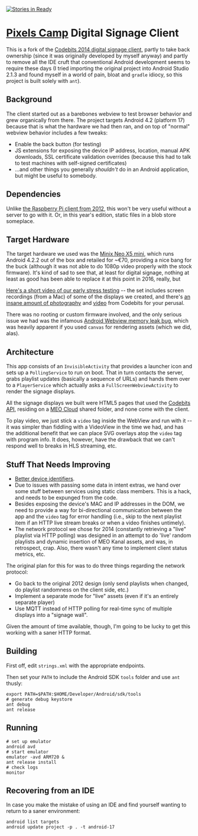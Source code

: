 [![Stories in Ready](https://badge.waffle.io/rcarmo/android-signage-client.png?label=ready&title=Ready)](https://waffle.io/rcarmo/android-signage-client)
# [Pixels Camp][pc] Digital Signage Client

This is a fork of the [Codebits 2014 digital signage client][cb], partly to take back ownership (since it was originally developed by myself anyway) and partly to remove all the IDE cruft that conventional Android development seems to require these days (I tried importing the original project into Android Studio 2.1.3 and found myself in a world of pain, bloat and `gradle` idiocy, so this project is built solely with `ant`).

## Background

The client started out as a barebones webview to test browser behavior and grew organically from there. The project targets Android 4.2 (platform 17) because that is what the hardware we had then ran, and on top of "normal" webview behavior includes a few tweaks:

* Enable the back button (for testing)
* JS extensions for exposing the device IP address, location, manual APK downloads, SSL certificate validation overrides (because this had to talk to test machines with self-signed certificates)
* ...and other things you generally _shouldn't_ do in an Android application, but might be useful to somebody.

## Dependencies

Unlike [the Raspberry Pi client from 2012][dsc], this won't be very useful without a server to go with it. Or, in this year's edition, static files in a blob store someplace.

## Target Hardware

The target hardware we used was the [Minix Neo X5 mini][minix], which runs Android 4.2.2 out of the box and retailed for ~€70, providing a nice bang for the buck (although it was not able to do 1080p video properly with the stock firmware). It's kind of sad to see that, at least for digital signage, nothing at least as good has been able to replace it at this point in 2016, really, but 

[Here's a short video of our early stress testing][flickr] -- the set includes screen recordings (from a Mac) of some of the displays we created, and there's [an insane amount of photography][fotos] and [video][videos] from Codebits for your perusal.

There was no rooting or custom firmware involved, and the only serious issue we had was the infamous [Android Webview memory leak bug][gc], which was heavily apparent if you used `canvas` for rendering assets (which we did, alas).

## Architecture

This app consists of an `InvisibleActivity` that provides a launcher icon and sets up a `PollingService` to run on boot. That in turn contacts the server, grabs playlist updates (basically a sequence of URLs) and hands them over to a `PlayerService` which actually asks a `FullScreenWebviewActivity` to render the signage displays.

All the signage displays we built were HTML5 pages that used the [Codebits API][api], residing on a [MEO Cloud][mc] shared folder, and none come with the client.

To play video, we just stick a `video` tag inside the WebView and run with it -- it was simpler than fiddling with a VideoView in the time we had, and has the additional benefit that we can place SVG overlays atop the `video` tag with program info. It does, however, have the drawback that we can't respond well to breaks in HLS streaming, etc.

## Stuff That Needs Improving

* [Better device identifiers](http://android-developers.blogspot.pt/2011/03/identifying-app-installations.html).
* Due to issues with passing some data in intent extras, we hand over some stuff between services using static class members. This is a hack, and needs to be expunged from the code.
* Besides exposing the device's MAC and IP addresses in the DOM, we need to provide a way for bi-directional communication between the app and the `video` tag for error handling (i.e., skip to the next playlist item if an HTTP live stream breaks or when a video finishes untimely).
* The network protocol we chose for 2014 (constantly retrieving a "live" playlist via HTTP polling) was designed in an attempt to do 'live' random playlists and dynamic insertion of MEO Kanal assets, and was, in retrospect, crap. Also, there wasn't any time to implement client status metrics, etc.

The original plan for this for was to do three things regarding the network protocol:

* Go back to the original 2012 design (only send playlists when changed, do playlist randomness on the client side, etc.)
* Implement a separate mode for "live" assets (even if it's an entirely separate player)
* Use MQTT instead of HTTP polling for real-time sync of multiple displays into a "signage wall".

Given the amount of time available, though, I'm going to be lucky to get this working with a saner HTTP format.

## Building

First off, edit `strings.xml` with the appropriate endpoints.

Then set your `PATH` to include the Android SDK `tools` folder and use `ant` thusly:

    export PATH=$PATH:$HOME/Developer/Android/sdk/tools
    # generate debug keystore
    ant debug
    ant release

## Running

    # set up emulator
    android avd
    # start emulator
    emulator -avd ARM720 &
    ant release install
    # check logs
    monitor

## Recovering from an IDE

In case you make the mistake of using an IDE and find yourself wanting to return to a saner environment:

    android list targets
    android update project -p . -t android-17
    
[dsc]: https://github.com/sapo/digital-signage-client
[dss]: https://github.com/sapo/digital-signage-server
[api]: https://codebits.eu/s/api
[mc]: https://meocloud.pt/
[cbb]: https://codebits.eu/s/blog/bee64deeb27071c592b0adcac7243e0a
[gc]: https://code.google.com/p/android/issues/detail?id=9375
[minix]: http://www.minix.com.hk/Products/MINIX-NEO-X5mini.html
[flickr]: https://www.flickr.com/photos/ruicarmo/13842749675/in/set-72157643937892615
[fotos]: http://fotos.sapo.pt/pesquisa/?termos=codebits&listar=muitas&ordenar=maisrecentes
[videos]: http://videos.sapo.pt/search.html?word=codebits&order=news&page=1
[pc]: http://pixels.camp
[cb]: https://github.com/sapo/android-signage-client